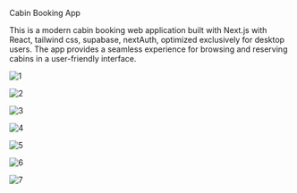 Cabin Booking App

This is a modern cabin booking web application built with Next.js with React, tailwind css, supabase, nextAuth, optimized exclusively for desktop users. The app provides a seamless experience for browsing and reserving cabins in a user-friendly interface.

![1](https://github.com/user-attachments/assets/40f97da3-9a73-4802-8e12-cbb107ee2e3a)

![2](https://github.com/user-attachments/assets/6df4b8a5-7931-4ef0-8413-ea0ddff35a86)

![3](https://github.com/user-attachments/assets/ebd96f5d-af85-451f-ab6e-4cd48ea618c6)

![4](https://github.com/user-attachments/assets/3a86ef94-c737-4a60-815f-46105aa3c4c4)

![5](https://github.com/user-attachments/assets/201fdfcf-f2ad-4376-bf4b-d2742bc6e760)

![6](https://github.com/user-attachments/assets/7eb7b273-0715-41b9-b9e7-e5c745f706ba)

![7](https://github.com/user-attachments/assets/e06ec292-18ae-496e-81fc-c6ffa0a11ac2)

